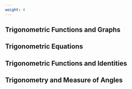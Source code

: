 ```yaml
---
weight: 4
---
```


## Trigonometric Functions and Graphs

## Trigonometric Equations

## Trigonometric Functions and Identities

## Trigonometry and Measure of Angles